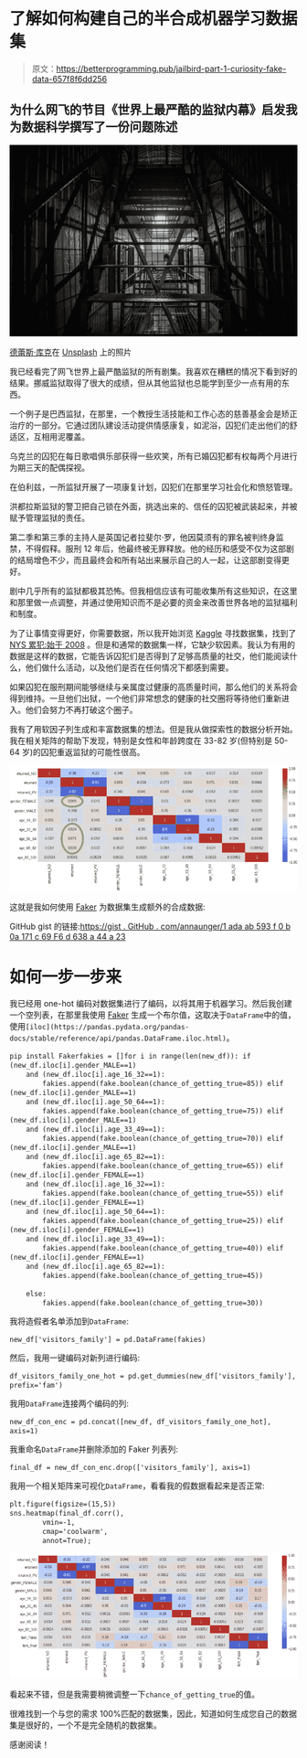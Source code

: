# 了解如何构建自己的半合成机器学习数据集

> 原文：<https://betterprogramming.pub/jailbird-part-1-curiosity-fake-data-657f8f6dd256>

## **为什么**网飞的节目《世界上最严酷的监狱内幕》启发我为数据科学撰写了一份问题陈述

![](img/f9ca37c4dce32a68c95845c12f66e6aa.png)

[德蕾斯·库克](https://unsplash.com/@deleece?utm_source=unsplash&utm_medium=referral&utm_content=creditCopyText)在 [Unsplash](https://unsplash.com/s/photos/prison?utm_source=unsplash&utm_medium=referral&utm_content=creditCopyText) 上的照片

我已经看完了网飞世界上最严酷监狱的所有剧集。我喜欢在糟糕的情况下看到好的结果。挪威监狱取得了很大的成绩，但从其他监狱也总能学到至少一点有用的东西。

一个例子是巴西监狱，在那里，一个教授生活技能和工作心态的慈善基金会是矫正治疗的一部分。它通过团队建设活动提供情感康复，如泥浴，囚犯们走出他们的舒适区，互相用泥覆盖。

乌克兰的囚犯在每日歌唱俱乐部获得一些欢笑，所有已婚囚犯都有权每两个月进行为期三天的配偶探视。

在伯利兹，一所监狱开展了一项康复计划，囚犯们在那里学习社会化和愤怒管理。

洪都拉斯监狱的警卫把自己锁在外面，挑选出来的、信任的囚犯被武装起来，并被赋予管理监狱的责任。

第二季和第三季的主持人是英国记者拉斐尔·罗，他因莫须有的罪名被判终身监禁，不得假释。服刑 12 年后，他最终被无罪释放。他的经历和感受不仅为这部剧的结局增色不少，而且最终会和所有站出来展示自己的人一起，让这部剧变得更好。

剧中几乎所有的监狱都极其恐怖。但我相信应该有可能收集所有这些知识，在这里和那里做一点调整，并通过使用知识而不是必要的资金来改善世界各地的监狱福利和制度。

为了让事情变得更好，你需要数据，所以我开始浏览 [Kaggle](https://www.kaggle.com/) 寻找数据集，找到了 [NYS 累犯:始于 2008](https://www.kaggle.com/new-york-state/nys-recidivism-beginning-2008) 。但是和通常的数据集一样，它缺少软因素。我认为有用的数据是这样的数据，它能告诉囚犯们是否得到了足够高质量的社交，他们能阅读什么，他们做什么活动，以及他们是否在任何情况下都感到需要。

如果囚犯在服刑期间能够继续与亲属度过健康的高质量时间，那么他们的关系将会得到维持。一旦他们出狱，一个他们非常想念的健康的社交圈将等待他们重新进入。他们会努力不再打破这个圈子。

我有了用软因子列生成和丰富数据集的想法。但是我从做探索性的数据分析开始。我在相关矩阵的帮助下发现，特别是女性和年龄跨度在 33-82 岁(但特别是 50-64 岁)的囚犯重返监狱的可能性很高。

![](img/6dc7d875d99534afcad0fd73d19c9439.png)

这就是我如何使用 [Faker](https://pypi.org/project/Faker/) 为数据集生成额外的合成数据:

GitHub gist 的链接:[https://gist . GitHub . com/annaunger/1 ada ab 593 f 0 b 0a 171 c 69 F6 d 638 a 44 a 23](https://gist.github.com/annaunger/1adaab593f0b0a171c69f6d638a44a23)

# 如何一步一步来

我已经用 one-hot 编码对数据集进行了编码，以将其用于机器学习。然后我创建一个空列表，在那里我使用 [Faker](https://faker.readthedocs.io/en/master/providers/faker.providers.misc.html) 生成一个布尔值，这取决于`DataFrame`中的值，使用`[iloc](https://pandas.pydata.org/pandas-docs/stable/reference/api/pandas.DataFrame.iloc.html)`。

```
pip install Fakerfakies = []for i in range(len(new_df)): if (new_df.iloc[i].gender_MALE==1) 
    and (new_df.iloc[i].age_16_32==1):
        fakies.append(fake.boolean(chance_of_getting_true=85)) elif (new_df.iloc[i].gender_MALE==1) 
    and (new_df.iloc[i].age_50_64==1):
        fakies.append(fake.boolean(chance_of_getting_true=75)) elif (new_df.iloc[i].gender_MALE==1) 
    and (new_df.iloc[i].age_33_49==1):
        fakies.append(fake.boolean(chance_of_getting_true=70)) elif (new_df.iloc[i].gender_MALE==1) 
    and (new_df.iloc[i].age_65_82==1):
        fakies.append(fake.boolean(chance_of_getting_true=65)) elif (new_df.iloc[i].gender_FEMALE==1) 
    and (new_df.iloc[i].age_16_32==1):
        fakies.append(fake.boolean(chance_of_getting_true=55)) elif (new_df.iloc[i].gender_FEMALE==1) 
    and (new_df.iloc[i].age_50_64==1):
        fakies.append(fake.boolean(chance_of_getting_true=25)) elif (new_df.iloc[i].gender_FEMALE==1) 
    and (new_df.iloc[i].age_33_49==1):
        fakies.append(fake.boolean(chance_of_getting_true=40)) elif (new_df.iloc[i].gender_FEMALE==1) 
    and (new_df.iloc[i].age_65_82==1):
        fakies.append(fake.boolean(chance_of_getting_true=45))

    else:
        fakies.append(fake.boolean(chance_of_getting_true=30))
```

我将造假者名单添加到`DataFrame`:

```
new_df['visitors_family'] = pd.DataFrame(fakies)
```

然后，我用一键编码对新列进行编码:

```
df_visitors_family_one_hot = pd.get_dummies(new_df['visitors_family'], prefix='fam')
```

我用`DataFrame`连接两个编码的列:

```
new_df_con_enc = pd.concat([new_df, df_visitors_family_one_hot], axis=1)
```

我重命名`DataFrame`并删除添加的 Faker 列表列:

```
final_df = new_df_con_enc.drop(['visitors_family'], axis=1)
```

我用一个相关矩阵来可视化`DataFrame`，看看我的假数据看起来是否正常:

```
plt.figure(figsize=(15,5))
sns.heatmap(final_df.corr(),
        vmin=-1,
        cmap='coolwarm',
        annot=True);
```

![](img/46fbdd0bdc14c1e46592ca1439ac65a9.png)

看起来不错，但是我需要稍微调整一下`chance_of_getting_true`的值。

很难找到一个与您的需求 100%匹配的数据集，因此，知道如何生成您自己的数据集是很好的，一个不是完全随机的数据集。

感谢阅读！